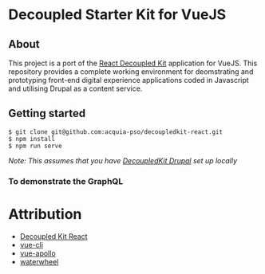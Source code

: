 # Decoupled Starter Kit for VueJS

## About

This project is a port of the [React Decoupled Kit](https://github.com/acquia-pso/decoupledkit-react) application for VueJS. This repository provides a complete working environment for deomstrating and prototyping front-end digital experience applications coded in Javascript and utilising Drupal as a content service.

## Getting started

```
$ git clone git@github.com:acquia-pso/decoupledkit-react.git
$ npm install
$ npm run serve
```

_Note: This assumes that you have [DecoupledKit Drupal](https://github.com/acquia-pso/decoupledkit-drupal) set up locally_

### To demonstrate the GraphQL

# Attribution

- [Decoupled Kit React](https://github.com/acquia-pso/decoupledkit-react)
- [vue-cli](https://github.com/vuejs/vue-cli)
- [vue-apollo](https://github.com/Akryum/vue-apollo)
- [waterwheel](https://github.com/acquia/waterwheel.js)